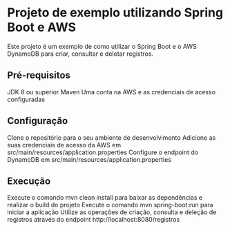 # Projeto de exemplo utilizando Spring Boot e AWS
Este projeto é um exemplo de como utilizar o Spring Boot e o AWS DynamoDB para criar, consultar e deletar registros.

## Pré-requisitos
JDK 8 ou superior
Maven
Uma conta na AWS e as credenciais de acesso configuradas

## Configuração
Clone o repositório para o seu ambiente de desenvolvimento
Adicione as suas credenciais de acesso da AWS em src/main/resources/application.properties
Configure o endpoint do DynamoDB em src/main/resources/application.properties

## Execução
Execute o comando mvn clean install para baixar as dependências e realizar o build do projeto
Execute o comando mvn spring-boot:run para iniciar a aplicação
Utilize as operações de criação, consulta e deleção de registros através do endpoint http://localhost:8080/registros

